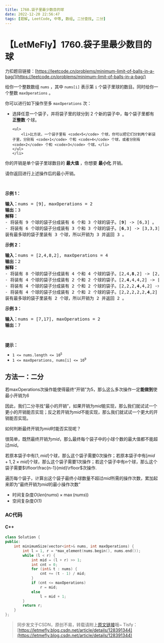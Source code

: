 ```yaml
---
title: 1760.袋子里最少数目的球
date: 2022-12-20 22:56:47
tags: [题解, LeetCode, 中等, 数组, 二分查找, 二分]
---
```


# 【LetMeFly】1760.袋子里最少数目的球

力扣题目链接：[https://leetcode.cn/problems/minimum-limit-of-balls-in-a-bag/](https://leetcode.cn/problems/minimum-limit-of-balls-in-a-bag/)

<p>给你一个整数数组 <code>nums</code> ，其中 <code>nums[i]</code> 表示第 <code>i</code> 个袋子里球的数目。同时给你一个整数 <code>maxOperations</code> 。</p>

<p>你可以进行如下操作至多 <code>maxOperations</code> 次：</p>

<ul>
	<li>选择任意一个袋子，并将袋子里的球分到 2 个新的袋子中，每个袋子里都有 <strong>正整数</strong> 个球。

	<ul>
		<li>比方说，一个袋子里有 <code>5</code> 个球，你可以把它们分到两个新袋子里，分别有 <code>1</code> 个和 <code>4</code> 个球，或者分别有 <code>2</code> 个和 <code>3</code> 个球。</li>
	</ul>
	</li>
</ul>

<p>你的开销是单个袋子里球数目的 <strong>最大值</strong> ，你想要 <strong>最小化</strong> 开销。</p>

<p>请你返回进行上述操作后的最小开销。</p>

<p> </p>

<p><strong>示例 1：</strong></p>

<pre>
<b>输入：</b>nums = [9], maxOperations = 2
<b>输出：</b>3
<b>解释：</b>
- 将装有 9 个球的袋子分成装有 6 个和 3 个球的袋子。[<strong>9</strong>] -> [6,3] 。
- 将装有 6 个球的袋子分成装有 3 个和 3 个球的袋子。[<strong>6</strong>,3] -> [3,3,3] 。
装有最多球的袋子里装有 3 个球，所以开销为 3 并返回 3 。
</pre>

<p><strong>示例 2：</strong></p>

<pre>
<b>输入：</b>nums = [2,4,8,2], maxOperations = 4
<b>输出：</b>2
<strong>解释：</strong>
- 将装有 8 个球的袋子分成装有 4 个和 4 个球的袋子。[2,4,<strong>8</strong>,2] -> [2,4,4,4,2] 。
- 将装有 4 个球的袋子分成装有 2 个和 2 个球的袋子。[2,<strong>4</strong>,4,4,2] -> [2,2,2,4,4,2] 。
- 将装有 4 个球的袋子分成装有 2 个和 2 个球的袋子。[2,2,2,<strong>4</strong>,4,2] -> [2,2,2,2,2,4,2] 。
- 将装有 4 个球的袋子分成装有 2 个和 2 个球的袋子。[2,2,2,2,2,<strong>4</strong>,2] -> [2,2,2,2,2,2,2,2] 。
装有最多球的袋子里装有 2 个球，所以开销为 2 并返回 2 。
</pre>

<p><strong>示例 3：</strong></p>

<pre>
<b>输入：</b>nums = [7,17], maxOperations = 2
<b>输出：</b>7
</pre>

<p> </p>

<p><strong>提示：</strong></p>

<ul>
	<li><code>1 <= nums.length <= 10<sup>5</sup></code></li>
	<li><code>1 <= maxOperations, nums[i] <= 10<sup>9</sup></code></li>
</ul>


    
## 方法一：二分

若maxOperations次操作能使得最终“开销”为5，那么这么多次操作一定**能做到**使最小开销为6

因此，我们二分寻找“最小的开销”，如果开销为$mid$能实现，那么我们就试试一个更小的开销能否实现；反之若开销为$mid$不能实现，那么我们就试试一个更大的开销能否实现。

如何判断最终开销为$mid$时能否实现呢？

很简单，既然最终开销为$mid$，那么最终每个袋子中的小球个数的最大值都不能超过$mid$。

若原本袋子中有$[1, mid]$个球，那么这个袋子需要$0$次操作；若原本袋子中有$[mid + 1, 2\times mid]$个球，那么这个袋子需要$1$次操作；若这个袋子中有$n$个球，那么这个袋子需要$\lfloor\frac{n-1}{mid}\rfloor$次操作.

遍历每个袋子，计算出这个袋子最终小球数量不超过$mid$所需的操作次数，累加起来即为“最终开销为$mid$的最小操作次数”

+ 时间复杂度$O(len(nums)\times \max(nums))$
+ 空间复杂度$O(1)$

### AC代码

#### C++

```cpp
class Solution {
public:
    int minimumSize(vector<int>& nums, int maxOperations) {
        int l = 1, r = *max_element(nums.begin(), nums.end());
        while (l < r) {
            int mid = (l + r) >> 1;
            int cnt = 0;
            for (int& t : nums) {
                cnt += (t - 1) / mid;
            }
            if (cnt <= maxOperations)
                r = mid;
            else
                l = mid + 1;
        }
        return r;
    }
};
```

> 同步发文于CSDN，原创不易，转载请附上[原文链接](https://leetcode.letmefly.xyz/2022/12/20/LeetCode%201760.%E8%A2%8B%E5%AD%90%E9%87%8C%E6%9C%80%E5%B0%91%E6%95%B0%E7%9B%AE%E7%9A%84%E7%90%83/)哦~
> Tisfy：[https://letmefly.blog.csdn.net/article/details/128391344](https://letmefly.blog.csdn.net/article/details/128391344)
